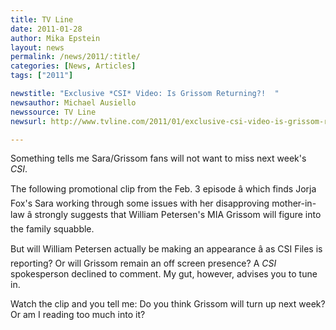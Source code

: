 ```yaml
---
title: TV Line
date: 2011-01-28
author: Mika Epstein
layout: news
permalink: /news/2011/:title/
categories: [News, Articles]
tags: ["2011"]

newstitle: "Exclusive *CSI* Video: Is Grissom Returning?!  "
newsauthor: Michael Ausiello  
newssource: TV Line  
newsurl: http://www.tvline.com/2011/01/exclusive-csi-video-is-grissom-returning/  

---
```


Something tells me Sara/Grissom fans will not want to miss next week's *CSI*.

The following promotional clip from the Feb. 3 episode â which finds Jorja Fox's Sara working through some issues with her disapproving mother-in-law â strongly suggests that William Petersen's MIA Grissom will figure into the family squabble.

But will William Petersen actually be making an appearance â as CSI Files is reporting? Or will Grissom remain an off screen presence? A *CSI* spokesperson declined to comment. My gut, however, advises you to tune in.

Watch the clip and you tell me: Do you think Grissom will turn up next week? Or am I reading too much into it?

